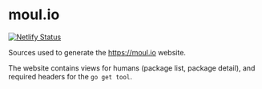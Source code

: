 # moul.io

[![Netlify Status](https://api.netlify.com/api/v1/badges/02278eda-c17f-4b89-99df-cb7b520f2f04/deploy-status)](https://app.netlify.com/sites/moulio/deploys)

Sources used to generate the https://moul.io website.

The website contains views for humans (package list, package detail), and required headers for the `go get tool`.

